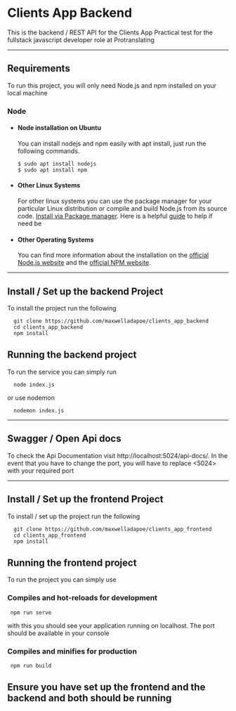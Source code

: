 # Clients App Backend
This is the backend / REST API for the Clients App  Practical test for the fullstack javascript developer role at Protranslating

---
## Requirements

To run this project, you will only need Node.js and npm installed on your local machine

### Node

- #### Node installation on Ubuntu
  
  You can install nodejs and npm easily with apt install, just run the following commands.

      $ sudo apt install nodejs
      $ sudo apt install npm
  
- #### Other Linux Systems
  For other linux systems you can use the package manager for
  your particular Linux distribution or compile and build Node.js
  from its source code.
  [Install via Package manager](https://nodejs.org/en/download/package-manager/).
  Here is a helpful [guide](https://upstack.co/knowledge/how-to-install-node-js-on-linux) to help if need be 

- #### Other Operating Systems
  You can find more information about the installation on the
  [official Node.js website](https://nodejs.org/) and the [official NPM website](https://npmjs.org/).
  

---
## Install / Set up the backend Project 
  To install the project run the following

      git clone https://github.com/maxwelladapoe/clients_app_backend
      cd clients_app_backend
      npm install

## Running the backend project
  To run the service you can simply run

      node index.js

or use nodemon

      nodemon index.js


---
## Swagger / Open Api docs
  To check the Api Documentation visit
  http://localhost:5024/api-docs/.
  In the event that you have to change the port, you will have to replace <5024> with your required port
  


---

## Install / Set up the frontend Project
To install / set up the project run the following

      git clone https://github.com/maxwelladapoe/clients_app_frontend
      cd clients_app_frontend
      npm install


## Running the frontend project
To run the project you can simply use

### Compiles and hot-reloads for development

     npm run serve
with this you should see your application running on localhost. The port should be available in your console

### Compiles and minifies for production

     npm run build


## Ensure you have set up the frontend and the backend and both should be running
